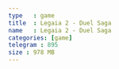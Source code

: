 ```yaml
---
type   : game
title  : Legaia 2 - Duel Saga
name   : Legaia 2 - Duel Saga
categories: [game]
telegram : 895
size : 978 MB
---
```




